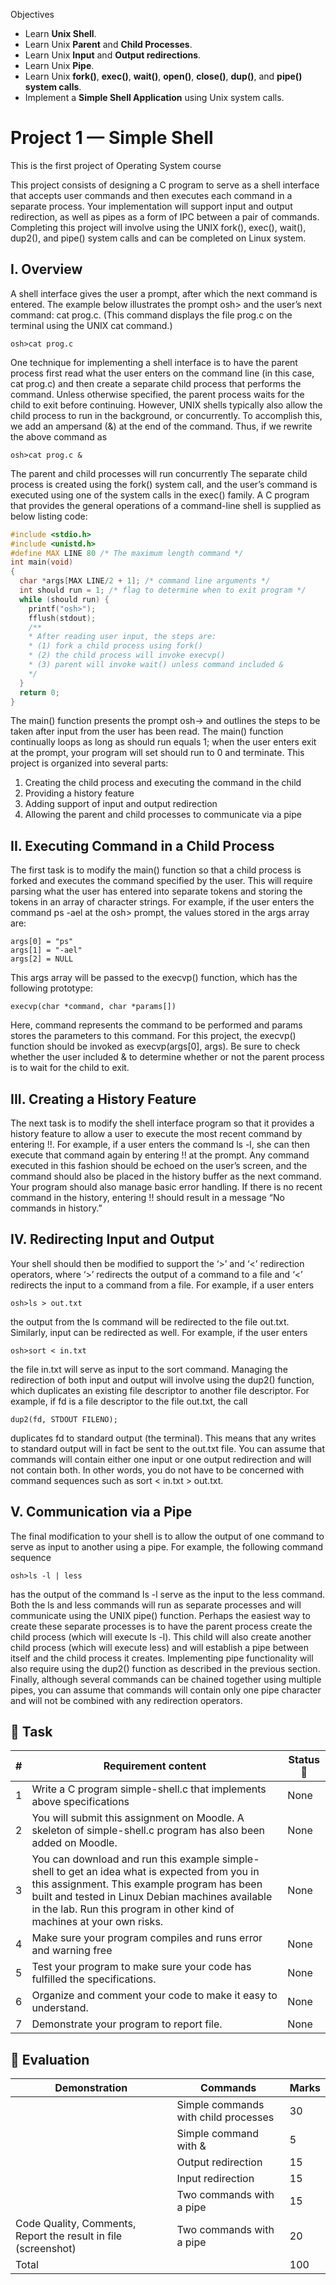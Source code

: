 Objectives
-	Learn **Unix Shell**.
-	Learn Unix **Parent** and **Child Processes**.
-	Learn Unix **Input** and **Output redirections**.
-	Learn Unix **Pipe**.
-	Learn Unix **fork()**, **exec()**, **wait()**, **open()**, **close()**, **dup()**, and **pipe() system calls**.
-	Implement a **Simple Shell Application** using Unix system calls.

# Project 1 — Simple Shell
This is the first project of Operating System course

This project consists of designing a C program to serve as a shell interface that accepts user commands
and then executes each command in a separate process. Your implementation will support input and
output redirection, as well as pipes as a form of IPC between a pair of commands. Completing this project
will involve using the UNIX fork(), exec(), wait(), dup2(), and pipe() system calls and can be completed
on Linux system.

## I. Overview
A shell interface gives the user a prompt, after which the next command is entered. The example below
illustrates the prompt osh> and the user’s next command: cat prog.c. (This command displays the file
prog.c on the terminal using the UNIX cat command.)
```
osh>cat prog.c
```

One technique for implementing a shell interface is to have the parent process first read what the user
enters on the command line (in this case, cat prog.c) and then create a separate child process that performs
the command. Unless otherwise specified, the parent process waits for the child to exit before continuing.
However, UNIX shells typically also allow the child process to run in the background, or concurrently.
To accomplish this, we add an ampersand (&) at the end of the command. Thus, if we rewrite the above
command as
```
osh>cat prog.c &
```
The parent and child processes will run concurrently
The separate child process is created using the fork() system call, and the user’s command is executed
using one of the system calls in the exec() family.
A C program that provides the general operations of a command-line shell is supplied as below listing
code:
```c
#include <stdio.h>
#include <unistd.h>
#define MAX LINE 80 /* The maximum length command */
int main(void)
{
  char *args[MAX LINE/2 + 1]; /* command line arguments */
  int should run = 1; /* flag to determine when to exit program */
  while (should run) {
    printf("osh>");
    fflush(stdout);
    /**
    * After reading user input, the steps are:
    * (1) fork a child process using fork()
    * (2) the child process will invoke execvp()
    * (3) parent will invoke wait() unless command included &
    */
  }
  return 0;
}
```
The main() function presents the prompt osh-> and outlines the steps to be taken after input from the
user has been read. The main() function continually loops as long as should run equals 1; when the user
enters exit at the prompt, your program will set should run to 0 and terminate.
This project is organized into several parts:
1. Creating the child process and executing the command in the child
2. Providing a history feature
3. Adding support of input and output redirection
4. Allowing the parent and child processes to communicate via a pipe

## II. Executing Command in a Child Process
The first task is to modify the main() function so that a child process is forked and executes the command
specified by the user. This will require parsing what the user has entered into separate tokens and storing
the tokens in an array of character strings. For example, if the user enters the command ps -ael at the
osh> prompt, the values stored in the args array are:
```
args[0] = "ps"
args[1] = "-ael"
args[2] = NULL
```
This args array will be passed to the execvp() function, which has the following prototype:
```
execvp(char *command, char *params[])
```
Here, command represents the command to be performed and params stores the parameters to this
command. For this project, the execvp() function should be invoked as execvp(args[0], args). Be sure to
check whether the user included & to determine whether or not the parent process is to wait for the child
to exit.

## III. Creating a History Feature
The next task is to modify the shell interface program so that it provides a history feature to allow a user
to execute the most recent command by entering !!. For example, if a user enters the command ls -l, she
can then execute that command again by entering !! at the prompt. Any command executed in this fashion
should be echoed on the user’s screen, and the command should also be placed in the history buffer as
the next command. Your program should also manage basic error handling. If there is no recent command
in the history, entering !! should result in a message “No commands in history.”

## IV. Redirecting Input and Output
Your shell should then be modified to support the ‘>’ and ‘<’ redirection operators, where ‘>’ redirects
the output of a command to a file and ‘<’ redirects the input to a command from a file. For example, if a
user enters
```
osh>ls > out.txt
```
the output from the ls command will be redirected to the file out.txt. Similarly, input can be redirected as
well. For example, if the user enters
```
osh>sort < in.txt
```
the file in.txt will serve as input to the sort command.
Managing the redirection of both input and output will involve using the dup2() function, which
duplicates an existing file descriptor to another file descriptor. For example, if fd is a file descriptor to
the file out.txt, the call
```
dup2(fd, STDOUT FILENO);
```
duplicates fd to standard output (the terminal). This means that any writes to standard output will in fact
be sent to the out.txt file.
You can assume that commands will contain either one input or one output redirection and will not
contain both. In other words, you do not have to be concerned with command sequences such as sort <
in.txt > out.txt.

## V. Communication via a Pipe
The final modification to your shell is to allow the output of one command to serve as input to another
using a pipe. For example, the following command sequence
```
osh>ls -l | less
```
has the output of the command ls -l serve as the input to the less command. Both the ls and less commands
will run as separate processes and will communicate using the UNIX pipe() function. Perhaps the easiest way to create these separate processes is to have the parent process create the child process (which will
execute ls -l). This child will also create another child process (which will execute less) and will establish
a pipe between itself and the child process it creates. Implementing pipe functionality will also require
using the dup2() function as described in the previous section. Finally, although several commands can
be chained together using multiple pipes, you can assume that commands will contain only one pipe
character and will not be combined with any redirection operators.

## 📘 Task
| # | Requirement content                                 | Status 🔨 |
| --- | ---------------------------------------- | ------------ |
| 1   | Write a C program simple-shell.c that implements above specifications              | None   |
| 2   | You will submit this assignment on Moodle. A skeleton of simple-shell.c program has also been added on Moodle.             | None   |
| 3   | You can download and run this example simple-shell to get an idea what is expected from you in this assignment. This example program has been built and tested in Linux Debian machines available in the lab. Run this program in other kind of machines at your own risks.             | None   |
| 4   | Make sure your program compiles and runs error and warning free              | None   |
| 5   | Test your program to make sure your code has fulfilled the specifications.              | None   |
| 6   | Organize and comment your code to make it easy to understand.              | None   |
| 7   | Demonstrate your program to report file.              | None   |

## 📑 Evaluation
| Demonstration | Commands                                | Marks |
| --- | ---------------------------------------- | ------------ |
|  | Simple commands with child processes    | 30 |
|  | Simple command with &    | 5 |
|  | Output redirection    | 15 |
|  | Input redirection    | 15 |
|  | Two commands with a pipe    | 15 |
| Code Quality, Comments, Report the result in file (screenshot) | Two commands with a pipe    | 20 |
| Total |    | 100 |
